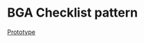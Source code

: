 # BGA Checklist pattern

[Prototype](https://ausgov.github.io/bga-checklist-handover/checklist-demo)
